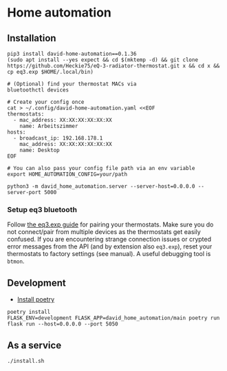 # Home automation

## Installation
```shell
pip3 install david-home-automation==0.1.36
(sudo apt install --yes expect && cd $(mktemp -d) && git clone https://github.com/Heckie75/eQ-3-radiator-thermostat.git x && cd x && cp eq3.exp $HOME/.local/bin)

# (Optional) find your thermostat MACs via
bluetoothctl devices

# Create your config once 
cat > ~/.config/david-home-automation.yaml <<EOF
thermostats:
  - mac_address: XX:XX:XX:XX:XX:XX
    name: Arbeitszimmer
hosts:
  - broadcast_ip: 192.168.178.1
    mac_address: XX:XX:XX:XX:XX:XX
    name: Desktop
EOF

# You can also pass your config file path via an env variable
export HOME_AUTOMATION_CONFIG=your/path

python3 -m david_home_automation.server --server-host=0.0.0.0 --server-port 5000
```

### Setup eq3 bluetooth

Follow [the eq3.exp guide](https://github.com/Heckie75/eQ-3-radiator-thermostat#3-pair-bluetooth) for pairing your thermostats.
Make sure you do not connect/pair from multiple devices as the thermostats get easily confused.
If you are encountering strange connection issues or crypted error messages from the API (and by extension also `eq3.exp`), reset your thermostats to factory settings (see manual).
A useful debugging tool is `btmon`.

## Development

- [Install poetry](https://python-poetry.org/docs/#osx--linux--bashonwindows-install-instructions)

```
poetry install
FLASK_ENV=development FLASK_APP=david_home_automation/main poetry run flask run --host=0.0.0.0 --port 5050
```

## As a service

```shell
./install.sh
```